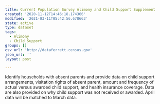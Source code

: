 ```yaml
---
title: Current Population Survey Alimony and Child Support Supplement
created: '2020-11-12T14:46:18.174366'
modified: '2021-03-11T05:42:56.678663'
state: active
type: dataset
tags:
  - Alimony
  - Child Support
groups: []
csv_url: 'http://dataferrett.census.gov'
json_url: ''
layout: post

---
```

Identify households with absent parents and provide data on child support arrangements, visitation rights of absent parent, amount and frequency of actual versus awarded child support, and health insurance coverage. Data are also provided on why child support was not received or awarded. April data will be matched to March data.
